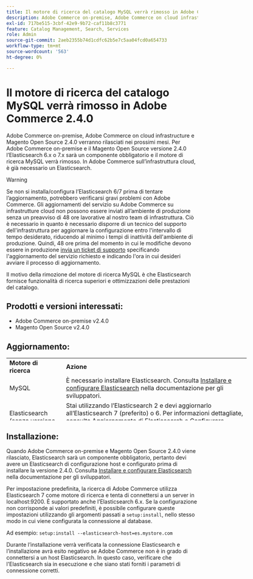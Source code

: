 ```yaml
---
title: Il motore di ricerca del catalogo MySQL verrà rimosso in Adobe Commerce 2.4.0
description: Adobe Commerce on-premise, Adobe Commerce on cloud infrastructure e Magento Open Source 2.4.0 verranno rilasciati nei prossimi mesi. Per Adobe Commerce on-premise e il Magento Open Source versione 2.4.0 l’Elasticsearch 6.x o 7.x sarà un componente obbligatorio e il motore di ricerca MySQL verrà rimosso. In Adobe Commerce sull’infrastruttura cloud, è già necessario un Elasticsearch.
exl-id: 717be515-3cbf-42e9-9b72-caf11b8c3771
feature: Catalog Management, Search, Services
role: Admin
source-git-commit: 2aeb2355b74d1cdfc62b5e7c5aa04fcd0a654733
workflow-type: tm+mt
source-wordcount: '563'
ht-degree: 0%

---
```


# Il motore di ricerca del catalogo MySQL verrà rimosso in Adobe Commerce 2.4.0

Adobe Commerce on-premise, Adobe Commerce on cloud infrastructure e Magento Open Source 2.4.0 verranno rilasciati nei prossimi mesi. Per Adobe Commerce on-premise e il Magento Open Source versione 2.4.0 l’Elasticsearch 6.x o 7.x sarà un componente obbligatorio e il motore di ricerca MySQL verrà rimosso. In Adobe Commerce sull’infrastruttura cloud, è già necessario un Elasticsearch.

>[!WARNING]
>
>Se non si installa/configura l’Elasticsearch 6/7 prima di tentare l’aggiornamento, potrebbero verificarsi gravi problemi con Adobe Commerce. Gli aggiornamenti del servizio su Adobe Commerce su infrastrutture cloud non possono essere inviati all’ambiente di produzione senza un preavviso di 48 ore lavorative al nostro team di infrastruttura. Ciò è necessario in quanto è necessario disporre di un tecnico del supporto dell&#39;infrastruttura per aggiornare la configurazione entro l&#39;intervallo di tempo desiderato, riducendo al minimo i tempi di inattività dell&#39;ambiente di produzione. Quindi, 48 ore prima del momento in cui le modifiche devono essere in produzione [invia un ticket di supporto](/help/help-center-guide/help-center/magento-help-center-user-guide.md#submit-ticket) specificando l&#39;aggiornamento del servizio richiesto e indicando l&#39;ora in cui desideri avviare il processo di aggiornamento.

Il motivo della rimozione del motore di ricerca MySQL è che Elasticsearch fornisce funzionalità di ricerca superiori e ottimizzazioni delle prestazioni del catalogo.

## Prodotti e versioni interessati:

* Adobe Commerce on-premise v2.4.0
* Magento Open Source v2.4.0

## Aggiornamento:

<table style="height: 164px; width: 632.2px;">
<tbody>
<tr>
<td class="wysiwyg-text-align-center" style="width: 133px;"><strong>Motore di ricerca</strong></td>
<td class="wysiwyg-text-align-center" style="width: 478.2px;"><strong>Azione</strong></td>
</tr>
<tr>
<td class="wysiwyg-text-align-center" style="width: 133px;">MySQL</td>
<td style="width: 478.2px;">È necessario installare Elasticsearch. Consulta <a href="https://experienceleague.adobe.com/it/docs/commerce-operations/configuration-guide/search/overview-search">Installare e configurare Elasticsearch</a> nella documentazione per gli sviluppatori.</td>
</tr>
<tr>
<td class="wysiwyg-text-align-center" style="width: 133px;">Elasticsearch (senza versione elencata)</td>
<td style="width: 478.2px;">Stai utilizzando l’Elasticsearch 2 e devi aggiornarlo all’Elasticsearch 7 (preferito) o 6. Per informazioni dettagliate, consulta <a href="https://experienceleague.adobe.com/it/docs/commerce-operations/configuration-guide/search/overview-search#es-upgrade6">Aggiornamento di Elasticsearch</a> e <a href="https://experienceleague.adobe.com/it/docs/commerce-operations/configuration-guide/search/configure-search-engine">Configurare Commerce per l'utilizzo di Elasticsearch</a> nella documentazione per gli sviluppatori.</td>
</tr>
<tr>
<td class="wysiwyg-text-align-center" style="width: 133px;">ELASTICSEARCH 5</td>
<td style="width: 478.2px;">L'Elasticsearch 5 ha raggiunto la <a href="https://www.elastic.co/support/eol">fine del ciclo di vita</a> ed è stato dichiarato obsoleto in Adobe Commerce 2.4.0. Aggiornamento dell'Elasticsearch 7 (preferito) o 6.</td>
</tr>
<tr>
<td class="wysiwyg-text-align-center" style="width: 133px;">ELASTICSEARCH 6 o 7</td>
<td style="width: 478.2px;">Non è necessario eseguire alcun passaggio aggiuntivo prima dell’aggiornamento ad Adobe Commerce 2.4.0.</td>
</tr>
<tr>
<td class="wysiwyg-text-align-center" style="width: 133px;">Estensione di terze parti</td>
<td style="width: 478.2px;">Non è necessario installare Elasticsearch. Adobe Commerce consiglia di contattare il fornitore del motore di ricerca per determinare se l’estensione è completamente compatibile con Adobe Commerce 2.4.0.</td>
</tr>
</tbody>
</table>

## Installazione:

Quando Adobe Commerce on-premise e Magento Open Source 2.4.0 viene rilasciato, Elasticsearch sarà un componente obbligatorio, pertanto devi avere un Elasticsearch di configurazione host e configurato prima di installare la versione 2.4.0. Consulta [Installare e configurare Elasticsearch](https://experienceleague.adobe.com/it/docs/commerce-operations/configuration-guide/search/overview-search) nella documentazione per gli sviluppatori.

Per impostazione predefinita, la ricerca di Adobe Commerce utilizza Elasticsearch 7 come motore di ricerca e tenta di connettersi a un server in localhost:9200. È supportato anche l’Elasticsearch 6.x. Se la configurazione non corrisponde ai valori predefiniti, è possibile configurare queste impostazioni utilizzando gli argomenti passati a `setup:install`, nello stesso modo in cui viene configurata la connessione al database.

Ad esempio: `setup:install --elasticsearch-host=es.mystore.com`

Durante l’installazione verrà verificata la connessione Elasticsearch e l’installazione avrà esito negativo se Adobe Commerce non è in grado di connettersi a un host Elasticsearch. In questo caso, verificare che l&#39;Elasticsearch sia in esecuzione e che siano stati forniti i parametri di connessione corretti.
